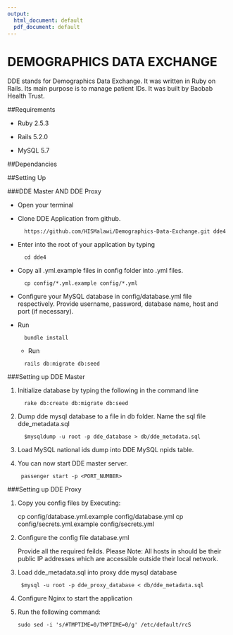 ```yaml
---
output:
  html_document: default
  pdf_document: default
---
```

# DEMOGRAPHICS DATA EXCHANGE

DDE stands for Demographics Data Exchange. It was written in Ruby on Rails. Its main purpose is to manage patient IDs. 
It was built by Baobab Health Trust. 


##Requirements

* Ruby 2.5.3

* Rails 5.2.0

* MySQL 5.7

##Dependancies


##Setting Up

###DDE Master AND DDE Proxy

* Open your terminal

* Clone DDE Application from github.
  ```
    https://github.com/HISMalawi/Demographics-Data-Exchange.git dde4
  ```
  
* Enter into the root of your application by typing 
  ```
    cd dde4
  ```
  
* Copy all .yml.example files in config folder into .yml files.
  ```
    cp config/*.yml.example config/*.yml
  ```
  
* Configure your MySQL database in config/database.yml file respectively.
  Provide username, password, database name, host and port (if necessary).

* Run
  ```
    bundle install
  ```

  * Run
  ```
    rails db:migrate db:seed
  ```

###Setting up DDE Master

1. Initialize database by typing the following in the command line 
   ```
     rake db:create db:migrate db:seed
   ```
   
2. Dump dde mysql database to a file in db folder. Name the sql file dde_metadata.sql
   ```
     $mysqldump -u root -p dde_database > db/dde_metadata.sql
   ```

3. Load MySQL national ids dump into DDE MySQL npids table.

4. You can now start DDE master server.
   ```
    passenger start -p <PORT_NUMBER>
   ```

###Setting up DDE Proxy

1. Copy you config files by Executing:

    cp config/database.yml.example config/database.yml
    cp config/secrets.yml.example config/secrets.yml

2. Configure the config file database.yml
   
    Provide all the required feilds.
    Please Note: All hosts in should be their public IP addresses which are accessible outside their local network.

3. Load dde_metadata.sql into proxy dde mysql database
   ```
    $mysql -u root -p dde_proxy_database < db/dde_metadata.sql
   ```
   
5. Configure Nginx to start the application
  
7. Run the following command:
    ```
    sudo sed -i 's/#TMPTIME=0/TMPTIME=0/g' /etc/default/rcS

    ```






